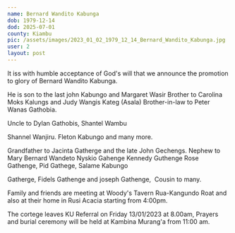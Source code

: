 ```yaml
---
name: Bernard Wandito Kabunga
dob: 1979-12-14
dod: 2025-07-01
county: Kiambu
pic: /assets/images/2023_01_02_1979_12_14_Bernard_Wandito_Kabunga.jpg
user: 2
layout: post
---
```

<p class='py-2'>It iss with humble acceptance of God's will that we announce the promotion to glory of Bernard Wandito Kabunga.</p><p class='py-2'></p><p class='py-2'>He is son to the last john Kabungo and Margaret Wasir Brother to Carolina Moks Kalungs and Judy Wangis Kateg (Asala) Brother-in-law to Peter Wanas Gathobia.</p><p class='py-2'></p><p class='py-2'>Uncle to Dylan Gathobis, Shantel Wambu</p><p class='py-2'>Shannel Wanjiru. Fleton Kabungo and many more. </p><p class='py-2'></p><p class='py-2'>Grandfather to Jacinta Gatherge and the late John Gechengs. Nephew to Mary Bernard Wandeto Nyskio Gahenge Kennedy Guthenge Rose Gathenge, Pid Gathege, Salame Kabungo</p><p class='py-2'>Gatherge, Fidels Gathenge and joseph Gathenge,  Cousin to many.</p><p class='py-2'></p><p class='py-2'>Family and friends are meeting at Woody's Tavern Rua-Kangundo Roat and also at their home in Rusi Acacia starting from 4:00pm.</p><p class='py-2'></p><p class='py-2'>The cortege leaves KU Referral on Friday 13/01/2023 at 8.00am, Prayers and burial ceremony will be held at Kambina Murang'a from 11:00 am.</p><p class='py-2'></p><p class='py-2'></p>
